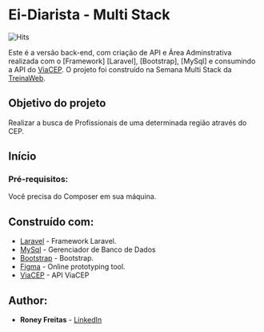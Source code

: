 # Ei-Diarista - Multi Stack

![Hits](https://hitcounter.pythonanywhere.com/count/tag.svg?url=https%3A%2F%2Fgithub.com%2Froneydev01%2Fei-diarista-back)

Este é a versão back-end, com criação de API e Área Adminstrativa realizada com o [Framework] [Laravel], [Bootstrap], [MySql] e consumindo a API do [ViaCEP](https://viacep.com.br).
O projeto foi construído na Semana Multi Stack da [TreinaWeb](https://www.treinaweb.com.br).

## Objetivo do projeto

Realizar a busca de Profissionais de uma determinada região através do CEP.

## Início

### Pré-requisitos:

Você precisa do Composer em sua máquina.

## Construído com:

-   [Laravel](https://laravel.com/) - Framework Laravel.
-   [MySql](https://www.mysql.com/) - Gerenciador de Banco de Dados
-   [Bootstrap](https://getbootstrap.com/) - Bootstrap.
-   [Figma](https://figma.com/) - Online prototyping tool.
-   [ViaCEP](https://viacep.com.br/) - API ViaCEP

## Author:

-   **Roney Freitas** - [LinkedIn](https://www.linkedin.com/in/roney-freitas-99b264114/)

